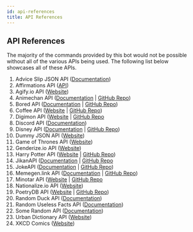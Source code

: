 ```yaml
---
id: api-references
title: API References
---
```


## API References

The majority of the commands provided by this bot would not be possible without all of the various APIs being used. The following list below showcases all of these APIs.

1. Advice Slip JSON API ([Documentation](https://api.adviceslip.com/))
2. Affirmations API ([API](https://www.affirmations.dev/))
3. Agify.io API ([Website](https://agify.io/))
4. Animechan API ([Documentation](https://animechan.xyz/docs) | [GitHub Repo](https://github.com/rocktimsaikia/anime-chan))
5. Bored API ([Documentation](https://www.boredapi.com/documentation) | [GitHub Repo](https://github.com/drewthoennes/Bored-API))
6. Coffee API ([Website](https://coffee.alexflipnote.dev/) | [GitHub Repo](https://github.com/AlexFlipnote/CoffeeAPI))
7. Digimon API ([Website](https://digimon-api.vercel.app/) | [GitHub Repo](https://github.com/heyshadowsmith/digimon-api)
8. Discord API ([Documentation](https://discord.com/developers/docs/intro))
9. Disney API ([Documentation](https://disneyapi.dev/docs/) | [GitHub Repo](https://github.com/ManuCastrillonM/disney-api))
10. Dummy JSON API ([Website](https://dummyjson.com/))
11. Game of Thrones API ([Website](https://thronesapi.com/))
12. Genderize.io API ([Website](https://genderize.io/))
13. Harry Potter API ([Website](https://hp-api.onrender.com/) | [GitHub Repo](https://github.com/KostaSav/hp-api))
14. JikanAPI ([Documentation](https://docs.api.jikan.moe/) | [GitHub Repo](https://github.com/jikan-me/jikan-rest)
15. JokeAPI ([Documentation](https://v2.jokeapi.dev/) | [GitHub Repo](https://github.com/Sv443/JokeAPI))
16. Memegen.link API ([Documentation](https://memegen.link/) | [GitHub Repo](https://github.com/jacebrowning/memegen))
17. Minotar API ([Website](https://minotar.net/) | [GitHub Repo](https://github.com/minotar/imgd)
18. Nationalize.io API ([Website](https://nationalize.io))
19. PoetryDB API ([Website](https://poetrydb.org/index.html) | [GitHub Repo](https://github.com/thundercomb/poetrydb))
20. Random Duck API ([Documentation](https://random-d.uk/api))
21. Random Useless Facts API ([Documentation](https://uselessfacts.jsph.pl/))
22. Some Random API ([Documentation](https://some-random-api.com/docs/welcome/introduction))
23. Urban Dictionary API ([Website](https://www.urbandictionary.com/))
24. XKCD Comics ([Website](https://xkcd.com/))
